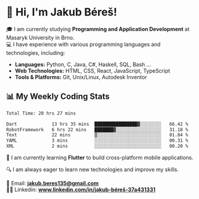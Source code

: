 # 👋 Hi, I'm Jakub Béreš!

🎓 I am currently studying **Programming and Application Development** at Masaryk University in Brno.  
💻 I have experience with various programming languages and technologies, including:  
   - **Languages:** Python, C, Java, C#, Haskell, SQL, Bash ...  
   - **Web Technologies:** HTML, CSS, React, JavaScript, TypeScript  
   - **Tools & Platforms:** Git, Unix/Linux, Autodesk Inventor

## 📊 My Weekly Coding Stats
<!--START_SECTION:waka-->

```txt
Total Time: 20 hrs 27 mins

Dart             13 hrs 35 mins  ████████████████▓░░░░░░░░   66.42 %
RobotFramework   6 hrs 22 mins   ███████▓░░░░░░░░░░░░░░░░░   31.18 %
Text             22 mins         ▒░░░░░░░░░░░░░░░░░░░░░░░░   01.84 %
YAML             3 mins          ░░░░░░░░░░░░░░░░░░░░░░░░░   00.31 %
XML              2 mins          ░░░░░░░░░░░░░░░░░░░░░░░░░   00.20 %
```

<!--END_SECTION:waka-->

🚀 I am currently learning **Flutter** to build cross-platform mobile applications.  

🔍 I am always eager to learn new technologies and improve my skills.  

📩 Email:        **jakub.beres135@gmail.com**  
🧑‍💻 Linkedin:     **www.linkedin.com/in/jakub-béreš-37a431331**


